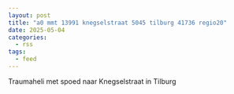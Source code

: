 ```yaml
---
layout: post
title: "a0 mmt 13991 knegselstraat 5045 tilburg 41736 regio20"
date: 2025-05-04
categories: 
  - rss
tags: 
  - feed
---
```


Traumaheli met spoed naar Knegselstraat in Tilburg
